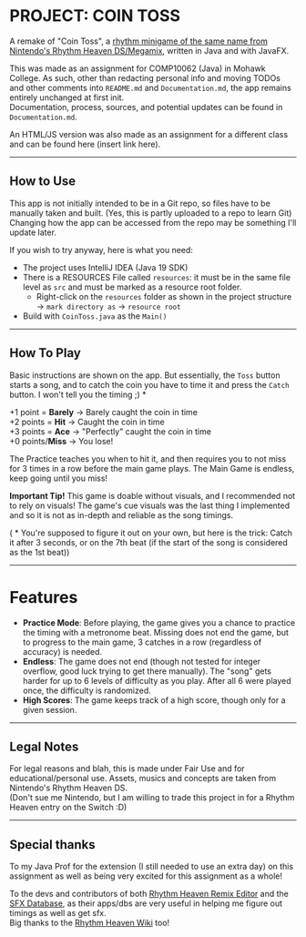 # PROJECT: COIN TOSS
A remake of "Coin Toss", a [rhythm minigame of the same name from Nintendo's Rhythm Heaven DS/Megamix](https://rhwiki.net/wiki/Coin_Toss), written in Java and with JavaFX.

This was made as an assignment for COMP10062 (Java) in Mohawk College. As such, other than redacting personal info and moving TODOs and other comments into `README.md` and `Documentation.md`, the app remains entirely unchanged at first init.\
Documentation, process, sources, and potential updates can be found in `Documentation.md`.

An HTML/JS version was also made as an assignment for a different class and can be found here (insert link here).

----------

## How to Use
This app is not initially intended to be in a Git repo, so files have to be manually taken and built. (Yes, this is partly uploaded to a repo to learn Git)\
Changing how the app can be accessed from the repo may be something I'll update later.

If you wish to try anyway, here is what you need:
- The project uses IntelliJ IDEA (Java 19 SDK)
- There is a RESOURCES File called `resources`: it must be in the same file level as `src` and must be marked as a resource root folder.
  - Right-click on the `resources` folder as shown in the project structure -> `mark directory as` -> `resource root`
- Build with `CoinToss.java` as the `Main()`

----------

## How To Play
Basic instructions are shown on the app.
But essentially, the `Toss` button starts a song, and to catch the coin you have to time it and press the `Catch` button. I won't tell you the timing ;) *

+1 point = **Barely** -> Barely caught the coin in time\
+2 points = **Hit** -> Caught the coin in time\
+3 points = **Ace** -> "Perfectly" caught the coin in time\
+0 points/**Miss** -> You lose!

The Practice teaches you when to hit it, and then requires you to not miss for 3 times in a row before the main game plays.
The Main Game is endless, keep going until you miss!

**Important Tip!** This game is doable without visuals, and I recommended not to rely on visuals! The game's cue visuals was the last thing I implemented and so it is not as in-depth and reliable as the song timings.

( * You're supposed to figure it out on your own, but here is the trick: Catch it after 3 seconds, or on the 7th beat (if the start of the song is considered as the 1st beat))

----------

# Features
- **Practice Mode**: Before playing, the game gives you a chance to practice the timing with a metronome beat. Missing does not end the game, but to progress to the main game, 3 catches in a row (regardless of accuracy) is needed.
- **Endless**: The game does not end (though not tested for integer overflow, good luck trying to get there manually). The "song" gets harder for up to 6 levels of difficulty as you play. After all 6 were played once, the difficulty is randomized.
- **High Scores**: The game keeps track of a high score, though only for a given session.

----------

## Legal Notes
For legal reasons and blah, this is made under Fair Use and for educational/personal use. Assets, musics and concepts are taken from Nintendo's Rhythm Heaven DS.\
(Don't sue me Nintendo, but I am willing to trade this project in for a Rhythm Heaven entry on the Switch :D)

----------

## Special thanks
To my Java Prof for the extension (I still needed to use an extra day) on this assignment as well as being very excited for this assignment as a whole!

To the devs and contributors of both [Rhythm Heaven Remix Editor](https://github.com/chrislo27/RhythmHeavenRemixEditor) and the [SFX Database](https://github.com/chrislo27/RHRE-database), as their apps/dbs are very useful in helping me figure out timings as well as get sfx.\
Big thanks to the [Rhythm Heaven Wiki](https://rhwiki.net/wiki/Home) too!





